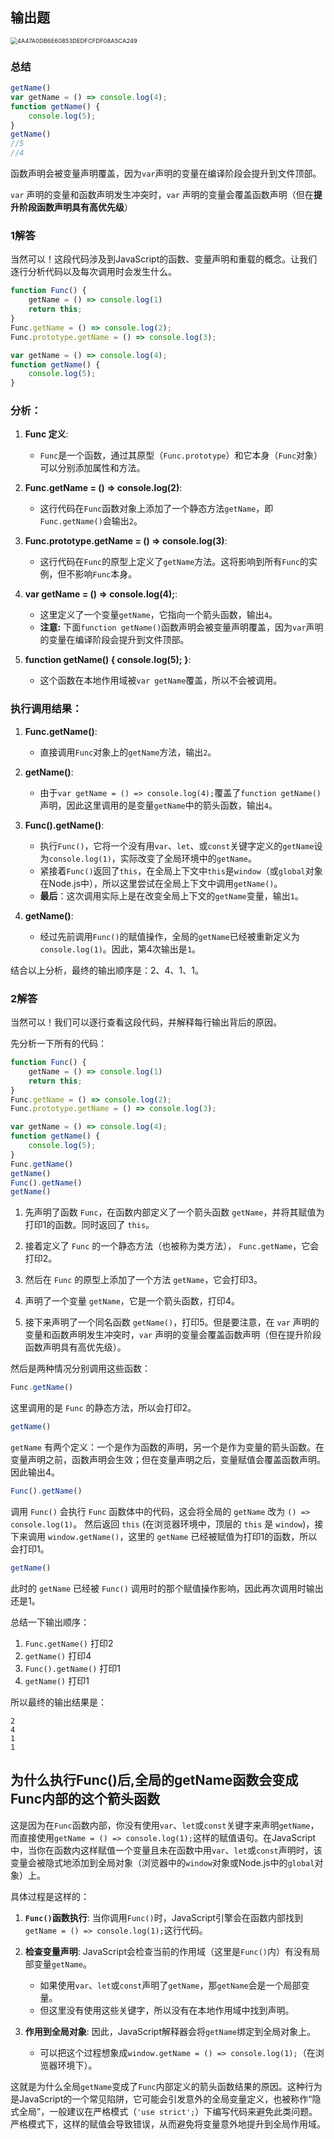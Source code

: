 ## 输出题

<img src="assets/4A47A0DB6E60853DEDFCFDF08A5CA249.png" alt="4A47A0DB6E60853DEDFCFDF08A5CA249" style="zoom:67%;" />

### 总结

```javascript
getName()
var getName = () => console.log(4);
function getName() {
	console.log(5);
}
getName()
//5
//4
```



函数声明会被变量声明覆盖，因为`var`声明的变量在编译阶段会提升到文件顶部。

`var` 声明的变量和函数声明发生冲突时，`var` 声明的变量会覆盖函数声明（但在**提升阶段函数声明具有高优先级**）

### 1解答

当然可以！这段代码涉及到JavaScript的函数、变量声明和重载的概念。让我们逐行分析代码以及每次调用时会发生什么。

```javascript
function Func() {
    getName = () => console.log(1)
    return this;
}
Func.getName = () => console.log(2);
Func.prototype.getName = () => console.log(3);

var getName = () => console.log(4);
function getName() {
    console.log(5);
}
```

### 分析：

1. **Func 定义**: 
   - `Func`是一个函数，通过其原型（`Func.prototype`）和它本身（`Func`对象）可以分别添加属性和方法。

2. **Func.getName = () => console.log(2)**:
   - 这行代码在`Func`函数对象上添加了一个静态方法`getName`，即`Func.getName()`会输出`2`。

3. **Func.prototype.getName = () => console.log(3)**:
   - 这行代码在`Func`的原型上定义了`getName`方法。这将影响到所有`Func`的实例，但不影响`Func`本身。

4. **var getName = () => console.log(4);**:
   - 这里定义了一个变量`getName`，它指向一个箭头函数，输出`4`。
   - **注意:** 下面`function getName()`函数声明会被变量声明覆盖，因为`var`声明的变量在编译阶段会提升到文件顶部。

5. **function getName() { console.log(5); }**:
   - 这个函数在本地作用域被`var getName`覆盖，所以不会被调用。

### 执行调用结果：

1. **Func.getName()**:
   - 直接调用`Func`对象上的`getName`方法，输出`2`。

2. **getName()**:
   - 由于`var getName = () => console.log(4);`覆盖了`function getName()`声明，因此这里调用的是变量`getName`中的箭头函数，输出`4`。

3. **Func().getName()**:
   - 执行`Func()`，它将一个没有用`var`、`let`、或`const`关键字定义的`getName`设为`console.log(1)`，实际改变了全局环境中的`getName`。
   - 紧接着`Func()`返回了`this`，在全局上下文中`this`是`window`（或`global`对象在Node.js中），所以这里尝试在全局上下文中调用`getName()`。
   - **最后**：这次调用实际上是在改变全局上下文的`getName`变量，输出`1`。

4. **getName()**:
   - 经过先前调用`Func()`的赋值操作，全局的`getName`已经被重新定义为`console.log(1)`。因此，第4次输出是`1`。

结合以上分析，最终的输出顺序是：2、4、1、1。

### 2解答

当然可以！我们可以逐行查看这段代码，并解释每行输出背后的原因。

先分析一下所有的代码：

```javascript
function Func() {
	getName = () => console.log(1)
	return this;
}
Func.getName = () => console.log(2);
Func.prototype.getName = () => console.log(3);

var getName = () => console.log(4);
function getName() {
	console.log(5);
}
Func.getName()
getName()
Func().getName()
getName()
```

1. 先声明了函数 `Func`，在函数内部定义了一个箭头函数 `getName`，并将其赋值为打印1的函数。同时返回了 `this`。

2. 接着定义了 `Func` 的一个静态方法（也被称为类方法）， `Func.getName`，它会打印2。

3. 然后在 `Func` 的原型上添加了一个方法 `getName`，它会打印3。

4. 声明了一个变量 `getName`，它是一个箭头函数，打印4。

5. 接下来声明了一个同名函数 `getName()`，打印5。但是要注意，在 `var` 声明的变量和函数声明发生冲突时，`var` 声明的变量会覆盖函数声明（但在提升阶段函数声明具有高优先级）。

然后是两种情况分别调用这些函数：

```javascript
Func.getName()
```

这里调用的是 `Func` 的静态方法，所以会打印2。

```javascript
getName()
```

`getName` 有两个定义：一个是作为函数的声明，另一个是作为变量的箭头函数。在变量声明之前，函数声明会生效；但在变量声明之后，变量赋值会覆盖函数声明。因此输出4。

```javascript
Func().getName()
```

调用 `Func()` 会执行 `Func` 函数体中的代码，这会将全局的 `getName` 改为 `() => console.log(1)`。 然后返回 `this` (在浏览器环境中，顶层的 `this` 是 `window`)，接下来调用 `window.getName()`，这里的 `getName` 已经被赋值为打印1的函数，所以会打印1。

```javascript
getName()
```

此时的 `getName` 已经被 `Func()` 调用时的那个赋值操作影响，因此再次调用时输出还是1。

总结一下输出顺序：

1. `Func.getName()` 打印2
2. `getName()` 打印4
3. `Func().getName()` 打印1
4. `getName()` 打印1

所以最终的输出结果是：

```
2
4
1
1
```

## 为什么执行Func()后,全局的getName函数会变成Func内部的这个箭头函数

这是因为在`Func`函数内部，你没有使用`var`、`let`或`const`关键字来声明`getName`，而直接使用`getName = () => console.log(1);`这样的赋值语句。在JavaScript中，当你在函数内这样赋值一个变量且未在函数中用`var`、`let`或`const`声明时，该变量会被隐式地添加到全局对象（浏览器中的`window`对象或Node.js中的`global`对象）上。

具体过程是这样的：

1. **`Func()`函数执行**: 当你调用`Func()`时，JavaScript引擎会在函数内部找到`getName = () => console.log(1);`这行代码。

2. **检查变量声明**: JavaScript会检查当前的作用域（这里是`Func()`内）有没有局部变量`getName`。
   - 如果使用`var`、`let`或`const`声明了`getName`，那`getName`会是一个局部变量。
   - 但这里没有使用这些关键字，所以没有在本地作用域中找到声明。

3. **作用到全局对象**: 因此，JavaScript解释器会将`getName`绑定到全局对象上。
   - 可以把这个过程想象成`window.getName = () => console.log(1);`（在浏览器环境下）。

这就是为什么全局`getName`变成了`Func`内部定义的箭头函数结果的原因。这种行为是JavaScript的一个常见陷阱，它可能会引发意外的全局变量定义，也被称作“隐式全局”，一般建议在严格模式（`'use strict';`）下编写代码来避免此类问题。严格模式下，这样的赋值会导致错误，从而避免将变量意外地提升到全局作用域。